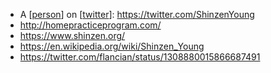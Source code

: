 
- A [[person]] on [[twitter]]: https://twitter.com/ShinzenYoung
- http://homepracticeprogram.com/
- https://www.shinzen.org/
- https://en.wikipedia.org/wiki/Shinzen_Young 
- https://twitter.com/flancian/status/1308880015866687491

[//begin]: # "Autogenerated link references for markdown compatibility"
[person]: person "person"
[twitter]: twitter "twitter"
[//end]: # "Autogenerated link references"
